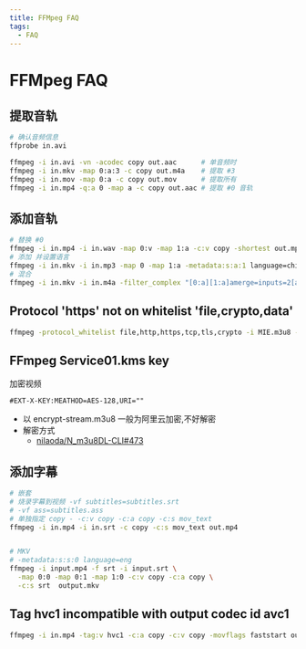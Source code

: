 ```yaml
---
title: FFMpeg FAQ
tags:
  - FAQ
---
```


# FFMpeg FAQ

## 提取音轨

```bash
# 确认音频信息
ffprobe in.avi

ffmpeg -i in.avi -vn -acodec copy out.aac      # 单音频时
ffmpeg -i in.mkv -map 0:a:3 -c copy out.m4a    # 提取 #3
ffmpeg -i in.mov -map 0:a -c copy out.mov      # 提取所有
ffmpeg -i in.mp4 -q:a 0 -map a -c copy out.aac # 提取 #0 音轨
```

## 添加音轨

```bash
# 替换 #0
ffmpeg -i in.mp4 -i in.wav -map 0:v -map 1:a -c:v copy -shortest out.mp4
# 添加 并设置语言
ffmpeg -i in.mkv -i in.mp3 -map 0 -map 1:a -metadata:s:a:1 language=chi -c:v copy -shortest out.mkv
# 混合
ffmpeg -i in.mkv -i in.m4a -filter_complex "[0:a][1:a]amerge=inputs=2[a]" -map 0:v -map "[a]" -c:v copy -ac 2 -shortest out.mkv
```

## Protocol 'https' not on whitelist 'file,crypto,data'

```bash
ffmpeg -protocol_whitelist file,http,https,tcp,tls,crypto -i MIE.m3u8 -c copy -bsf:a aac_adtstoasc MIE.mp4
```

## FFmpeg Service01.kms key

加密视频

```m3u8
#EXT-X-KEY:MEATHOD=AES-128,URI=""
```

- 以 encrypt-stream.m3u8 一般为阿里云加密,不好解密
- 解密方式
  - [nilaoda/N_m3u8DL-CLI#473](https://github.com/nilaoda/N_m3u8DL-CLI/issues/473)

## 添加字幕

```bash
# 嵌套
# 烧录字幕到视频 -vf subtitles=subtitles.srt
# -vf ass=subtitles.ass
# 单独指定 copy - -c:v copy -c:a copy -c:s mov_text
ffmpeg -i in.mp4 -i in.srt -c copy -c:s mov_text out.mp4


# MKV
# -metadata:s:s:0 language=eng
ffmpeg -i input.mp4 -f srt -i input.srt \
  -map 0:0 -map 0:1 -map 1:0 -c:v copy -c:a copy \
  -c:s srt  output.mkv
```


## Tag hvc1 incompatible with output codec id avc1

```bash
ffmpeg -i in.mp4 -tag:v hvc1 -c:a copy -c:v copy -movflags faststart out.mp4
```
